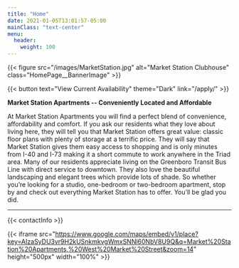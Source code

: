 ```yaml
---
title: "Home"
date: 2021-01-05T13:01:57-05:00
mainClass: "text-center"
menu:
  header:
    weight: 100
---
```


{{< figure src="/images/MarketStation.jpg" alt="Market Station Clubhouse" class="HomePage__BannerImage" >}}

{{< button text="View Current Availability" theme="Dark" link="/apply/" >}}

**Market Station Apartments -- Conveniently Located and Affordable**

At Market Station Apartments you will find a perfect blend of convenience,
affordability and comfort.  If you ask our residents what they love about
living here, they will tell you that Market Station offers great value: classic
floor plans with plenty of storage at a terrific price. They will say that
Market Station gives them easy access to shopping and is only minutes from
I-40 and I-73 making it a short commute to work anywhere in the Triad area.
Many of our residents appreciate living on the Greenboro Transit Bus Line
with direct service to downtown. They also love the beautiful landscaping
and elegant trees which provide lots of shade. So whether you’re looking
for a studio, one-bedroom or two-bedroom apartment, stop by and check
out everything Market Station has to offer. You’ll be glad you did.

***

{{< contactInfo >}}

{{< iframe src="https://www.google.com/maps/embed/v1/place?key=AIzaSyDU3vr9H2kUSnkmkvgWmxSNNl60NbV8U9Q&q=Market%20Station%20Apartments,%20West%20Market%20Street&zoom=14" height="500px" width="100%" >}}

